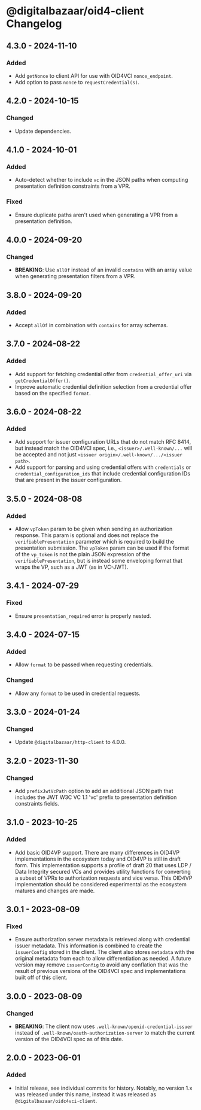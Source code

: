 # @digitalbazaar/oid4-client Changelog

## 4.3.0 - 2024-11-10

### Added
- Add `getNonce` to client API for use with OID4VCI `nonce_endpoint`.
- Add option to pass `nonce` to `requestCredential(s)`.

## 4.2.0 - 2024-10-15

### Changed
- Update dependencies.

## 4.1.0 - 2024-10-01

### Added
- Auto-detect whether to include `vc` in the JSON paths when
  computing presentation definition constraints from a VPR.

### Fixed
- Ensure duplicate paths aren't used when generating a VPR from a presentation
  definition.

## 4.0.0 - 2024-09-20

### Changed
- **BREAKING**: Use `allOf` instead of an invalid `contains` with an
  array value when generating presentation filters from a VPR.

## 3.8.0 - 2024-09-20

### Added
- Accept `allOf` in combination with `contains` for array schemas.

## 3.7.0 - 2024-08-22

### Added
- Add support for fetching credential offer from `credential_offer_uri` via
  `getCredentialOffer()`.
- Improve automatic credential definition selection from a credential offer
  based on the specified `format`.

## 3.6.0 - 2024-08-22

### Added
- Add support for issuer configuration URLs that do not match RFC 8414,
  but instead match the OID4VCI spec, i.e., `<issuer>/.well-known/...` will
  be accepted and not just `<issuer origin>/.well-known/.../<issuer path>`.
- Add support for parsing and using credential offers with `credentials`
  or `credential_configuration_ids` that include credential configuration
  IDs that are present in the issuer configuration.

## 3.5.0 - 2024-08-08

### Added
- Allow `vpToken` param to be given when sending an authorization response.
  This param is optional and does not replace the `verifiablePresentation`
  parameter which is required to build the presentation submission. The
  `vpToken` param can be used if the format of the `vp_token` is not
  the plain JSON expression of the `verifiablePresentation`, but is instead
  some enveloping format that wraps the VP, such as a JWT (as in VC-JWT).

## 3.4.1 - 2024-07-29

### Fixed
- Ensure `presentation_required` error is properly nested.

## 3.4.0 - 2024-07-15

### Added
- Allow `format` to be passed when requesting credentials.

### Changed
- Allow any `format` to be used in credential requests.

## 3.3.0 - 2024-01-24

### Changed
- Update `@digitalbazaar/http-client` to 4.0.0.

## 3.2.0 - 2023-11-30

### Changed
- Add `prefixJwtVcPath` option to add an additional JSON path that includes
  the JWT W3C VC 1.1 'vc' prefix to presentation definition constraints fields.

## 3.1.0 - 2023-10-25

### Added
- Add basic OID4VP support. There are many differences in OID4VP
  implementations in the ecosystem today and OID4VP is still in
  draft form. This implementation supports a profile of draft 20
  that uses LDP / Data Integrity secured VCs and provides utility
  functions for converting a subset of VPRs to authorization
  requests and vice versa. This OID4VP implementation should be
  considered experimental as the ecosystem matures and changes
  are made.

## 3.0.1 - 2023-08-09

### Fixed
- Ensure authorization server metadata is retrieved along with credential
  issuer metadata. This information is combined to create the `issuerConfig`
  stored in the client. The client also stores `metadata` with the original
  metadata from each to allow differentiation as needed. A future version may
  remove `issuerConfig` to avoid any conflation that was the result of previous
  versions of the OID4VCI spec and implementations built off of this client.

## 3.0.0 - 2023-08-09

### Changed
- **BREAKING**: The client now uses `.well-known/openid-credential-issuer`
  instead of `.well-known/oauth-authorization-server` to match the
  current version of the OID4VCI spec as of this date.

## 2.0.0 - 2023-06-01

### Added
- Initial release, see individual commits for history. Notably,
  no version 1.x was released under this name, instead it was
  released as `@digitalbazaar/oidc4vci-client`.
